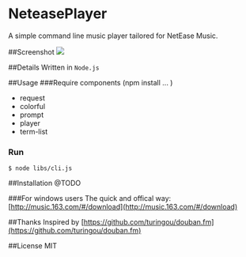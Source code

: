 NeteasePlayer
=============

A simple command line music player tailored for NetEase Music.

##Screenshot
![](http://incognita.u.qiniudn.com/NeteasePlayer_screenshot.png
)

##Details
Written in `Node.js`

##Usage
###Require components (npm install ... )
* request
* colorful
* prompt
* player
* term-list

### Run
`$ node libs/cli.js`


##Installation
@TODO

###For windows users
The quick and offical way:
[http://music.163.com/#/download](http://music.163.com/#/download)

##Thanks
Inspired by [https://github.com/turingou/douban.fm](https://github.com/turingou/douban.fm)

##License
MIT
